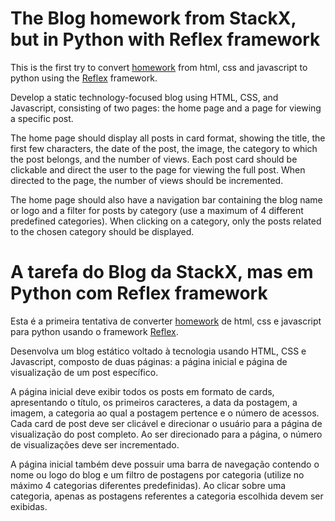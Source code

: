 # The Blog homework from StackX, but in Python with Reflex framework

This is the first try to convert [homework](https://github.com/antoniofmoliveira/blog-homework-stackx) from html, css and javascript to python using the [Reflex](https://reflex.dev/) framework.

Develop a static technology-focused blog using HTML, CSS, and Javascript, consisting of two pages: the home page and a page for viewing a specific post.

The home page should display all posts in card format, showing the title, the first few characters, the date of the post, the image, the category to which the post belongs, and the number of views. Each post card should be clickable and direct the user to the page for viewing the full post. When directed to the page, the number of views should be incremented.

The home page should also have a navigation bar containing the blog name or logo and a filter for posts by category (use a maximum of 4 different predefined categories). When clicking on a category, only the posts related to the chosen category should be displayed.


# A tarefa do Blog da StackX, mas em Python com Reflex framework


Esta é a primeira tentativa de converter [homework](https://github.com/antoniofmoliveira/blog-homework-stackx) de html, css e javascript para python usando o framework [Reflex](https://reflex.dev/).

Desenvolva um blog estático voltado à tecnologia usando HTML, CSS e Javascript, composto de duas páginas: a página inicial e página de visualização de um post específico.

A página inicial deve exibir todos os posts em formato de cards, apresentando o título, os primeiros caracteres, a data da postagem, a imagem, a categoria ao qual a postagem pertence e o número de acessos. Cada card de post deve ser clicável e direcionar o usuário para a página de visualização do post completo. Ao ser direcionado para a página, o número de visualizações deve ser incrementado.

A página inicial também deve possuir uma barra de navegação contendo o nome ou logo do blog e um filtro de postagens por categoria (utilize no máximo 4 categorias diferentes predefinidas). Ao clicar sobre uma categoria, apenas as postagens referentes a categoria escolhida devem ser exibidas.
